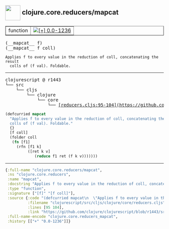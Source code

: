 ## <img width="48px" valign="middle" src="http://i.imgur.com/Hi20huC.png"> clojure.core.reducers/mapcat

 <table border="1">
<tr>
<td>function</td>
<td><a href="https://github.com/cljsinfo/api-refs/tree/0.0-1236"><img valign="middle" alt="[+] 0.0-1236" src="https://img.shields.io/badge/+-0.0--1236-lightgrey.svg"></a> </td>
</tr>
</table>

 <samp>
(__mapcat__ f)<br>
(__mapcat__ f coll)<br>
</samp>

```
Applies f to every value in the reduction of coll, concatenating the result
  colls of (f val). Foldable.
```

---

 <pre>
clojurescript @ r1443
└── src
    └── cljs
        └── clojure
            └── core
                └── <ins>[reducers.cljs:95-104](https://github.com/clojure/clojurescript/blob/r1443/src/cljs/clojure/core/reducers.cljs#L95-L104)</ins>
</pre>

```clj
(defcurried mapcat
  "Applies f to every value in the reduction of coll, concatenating the result
  colls of (f val). Foldable."
  {}
  [f coll]
  (folder coll
   (fn [f1]
     (rfn [f1 k]
          ([ret k v]
             (reduce f1 ret (f k v)))))))
```


---

```clj
{:full-name "clojure.core.reducers/mapcat",
 :ns "clojure.core.reducers",
 :name "mapcat",
 :docstring "Applies f to every value in the reduction of coll, concatenating the result\n  colls of (f val). Foldable.",
 :type "function",
 :signature ["[f]" "[f coll]"],
 :source {:code "(defcurried mapcat\n  \"Applies f to every value in the reduction of coll, concatenating the result\n  colls of (f val). Foldable.\"\n  {}\n  [f coll]\n  (folder coll\n   (fn [f1]\n     (rfn [f1 k]\n          ([ret k v]\n             (reduce f1 ret (f k v)))))))",
          :filename "clojurescript/src/cljs/clojure/core/reducers.cljs",
          :lines [95 104],
          :link "https://github.com/clojure/clojurescript/blob/r1443/src/cljs/clojure/core/reducers.cljs#L95-L104"},
 :full-name-encode "clojure.core.reducers_mapcat",
 :history [["+" "0.0-1236"]]}

```
